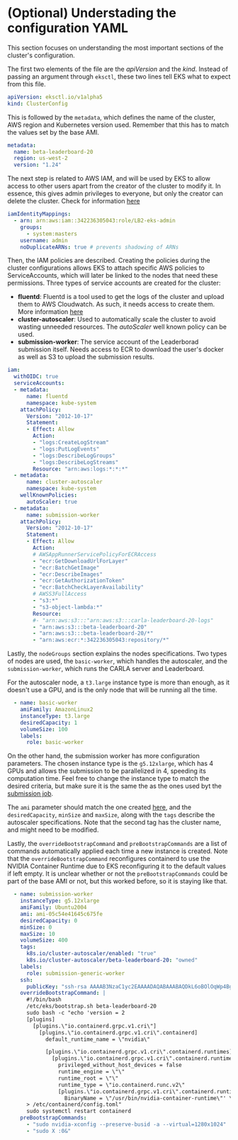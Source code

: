 # (Optional) Understading the configuration YAML

This section focuses on understanding the most important sections of the cluster's configuration.

The first two elements of the file are the *apiVersion* and the *kind*. Instead of passing an argument through `eksctl`, these two lines tell EKS what to expect from this file.
```yaml
apiVersion: eksctl.io/v1alpha5
kind: ClusterConfig
```

This is followed by the `metadata`, which defines the name of the cluster, AWS region and Kubernetes version used. Remember that this has to match the values set by the base AMI.
```yaml
metadata:
  name: beta-leaderboard-20
  region: us-west-2
  version: "1.24"
```

The next step is related to AWS IAM, and will be used by EKS to allow access to other users apart from the creator of the cluster to modify it. In essence, this gives admin privileges to everyone, but only the creator can delete the cluster. Check for information [here](3_2_granting_cluster_access.md)
```yaml
iamIdentityMappings:
  - arn: arn:aws:iam::342236305043:role/LB2-eks-admin
    groups:
      - system:masters
    username: admin
    noDuplicateARNs: true # prevents shadowing of ARNs
```

Then, the IAM policies are described. Creating the policies during the cluster configurations allows EKS to attach specific AWS policies to ServiceAccounts, which will later be linked to the nodes that need these permissions. Three types of service accounts are created for the cluster:
- **fluentd**: Fluentd is a tool used to get the logs of the cluster and upload them to AWS Cloudwatch. As such, it needs access to create them. More information [here](4_logging_results_to_cloudwatch.md)
- **cluster-autoscaler**: Used to automatically scale the cluster to avoid wasting unneeded resources. The *autoScaler* well known policy can be used.
- **submission-worker**: The service account of the Leaderborad submission itself. Needs access to ECR to download the user's docker as well as S3 to upload the submission results.
```yaml
iam:
  withOIDC: true
  serviceAccounts:
  - metadata:
      name: fluentd
      namespace: kube-system
    attachPolicy:
      Version: "2012-10-17"
      Statement:
      - Effect: Allow
        Action:
        - "logs:CreateLogStream"
        - "logs:PutLogEvents"
        - "logs:DescribeLogGroups"
        - "logs:DescribeLogStreams"
        Resource: "arn:aws:logs:*:*:*"
  - metadata:
      name: cluster-autoscaler
      namespace: kube-system
    wellKnownPolicies:
      autoScaler: true
  - metadata:
      name: submission-worker
    attachPolicy:
      Version: "2012-10-17"
      Statement:
      - Effect: Allow
        Action:
        # AWSAppRunnerServicePolicyForECRAccess
        - "ecr:GetDownloadUrlForLayer"
        - "ecr:BatchGetImage"
        - "ecr:DescribeImages"
        - "ecr:GetAuthorizationToken"
        - "ecr:BatchCheckLayerAvailability"
        # AWSS3FullAccess
        - "s3:*"
        - "s3-object-lambda:*"
        Resource:
        #- "arn:aws:s3:::"arn:aws:s3:::carla-leaderboard-20-logs"
        - "arn:aws:s3:::beta-leaderboard-20"
        - "arn:aws:s3:::beta-leaderboard-20/*"
        - "arn:aws:ecr:*:342236305043:repository/*"
```

Lastly, the `nodeGroups` section explains the nodes specifications. Two types of nodes are used, the `basic-worker`, which handles the autoscaler, and the `submission-worker`, which runs the CARLA server and Leaderboard.

For the autoscaler node, a `t3.large` instance type is more than enough, as it doesn't use a GPU, and is the only node that will be running all the time.
```yaml
  - name: basic-worker
    amiFamily: AmazonLinux2
    instanceType: t3.large
    desiredCapacity: 1
    volumeSize: 100
    labels:
      role: basic-worker
```

On the other hand, the submission worker has more configuration parameters. The chosen instance type is the `g5.12xlarge`, which has 4 GPUs and allows the submission to be parallelized in 4, speeding its computation time. Feel free to change the instance type to match the desired criteria, but make sure it is the same the as the ones used byt the [submission job](../jobs/carla-benchmark-job.yaml).

The `ami` parameter should match the one created [here](2_creation_of_the_base_ami.md), and the `desiredCapacity`, `minSize` and `maxSize`, along with the `tags` describe the autoscaler specifications. Note that the second tag has the cluster name, and might need to be modified.

Lastly, the `overrideBootstrapCommand` and `preBootstrapCommands` are a list of commands automatically applied each time a new instance is created. Note that the `overrideBootstrapCommand` reconfigures containerd to use the NVIDIA Container Runtime due to EKS reconfiguring it to the default values if left empty. It is unclear whether or not the `preBootstrapCommands` could be part of the base AMI or not, but this worked before, so it is staying like that.

```yaml
  - name: submission-worker
    instanceType: g5.12xlarge
    amiFamily: Ubuntu2004
    ami: ami-05c54e41645c675fe
    desiredCapacity: 0
    minSize: 0
    maxSize: 10
    volumeSize: 400
    tags:
      k8s.io/cluster-autoscaler/enabled: "true"
      k8s.io/cluster-autoscaler/beta-leaderboard-20: "owned"
    labels:
      role: submission-generic-worker
    ssh:
      publicKey: "ssh-rsa AAAAB3NzaC1yc2EAAAADAQABAAABAQDkL6oBOlOqWp4BgOIsQnHQkaPCEGQjdqwWPy1WXLPEnjMLQ3iFGK+zMJ3VNhYujhemn2Yxja8Yw+a0MWv0OfV9TTcW6gsjsBuZyBA0g7OkaFFrAiEi42gajqqnBCEpbEL8/+MYnOHSYCqIXi7yyzHwDGuUzBsyTTsbAmdvuQ8o7sh7QH0Ncw5Z7605RTQI1MxP2zAQdl/UdZipFH9Q3pCidwWLJ3WFYTvKkhpEjiUyrf2sfPya89yFQdfLytpX4mW/YRsvLIoBElJYDkcAkyGPU6N0o+CoXyFg1ezvB9rXFsW1XgRf4ZR3nKxiM9yi1N1Z0/rf5hUWseNRt6/Xl0pn"
    overrideBootstrapCommand: |
      #!/bin/bash
      /etc/eks/bootstrap.sh beta-leaderboard-20
      sudo bash -c "echo 'version = 2
      [plugins]
        [plugins.\"io.containerd.grpc.v1.cri\"]
          [plugins.\"io.containerd.grpc.v1.cri\".containerd]
            default_runtime_name = \"nvidia\"

            [plugins.\"io.containerd.grpc.v1.cri\".containerd.runtimes]
              [plugins.\"io.containerd.grpc.v1.cri\".containerd.runtimes.nvidia]
                privileged_without_host_devices = false
                runtime_engine = \"\"
                runtime_root = \"\"
                runtime_type = \"io.containerd.runc.v2\"
                [plugins.\"io.containerd.grpc.v1.cri\".containerd.runtimes.nvidia.options]
                  BinaryName = \"/usr/bin/nvidia-container-runtime\"' \
      > /etc/containerd/config.toml"
      sudo systemctl restart containerd
    preBootstrapCommands:
      - "sudo nvidia-xconfig --preserve-busid -a --virtual=1280x1024"
      - "sudo X :0&"
```


